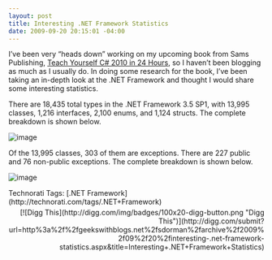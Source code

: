 ```yaml
---
layout: post
title: Interesting .NET Framework Statistics
date: 2009-09-20 20:15:01 -04:00
---
```


I’ve been very “heads down” working on my upcoming book from Sams Publishing, <u>Teach Yourself C# 2010 in 24 Hours</u>, so I haven’t been blogging as much as I usually do. In doing some research for the book, I’ve been taking an in-depth look at the .NET Framework and thought I would share some interesting statistics.

There are 18,435 total types in the .NET Framework 3.5 SP1, with 13,995 classes, 1,216 interfaces, 2,100 enums, and 1,124 structs. The complete breakdown is shown below.

![image](http://gwb.blob.core.windows.net/sdorman/WindowsLiveWriter/Interesting.NETFrameworkStatistics_12ABF/image_14.png "image") 

Of the 13,995 classes, 303 of them are exceptions. There are 227 public and 76 non-public exceptions. The complete breakdown is shown below.

![image](http://gwb.blob.core.windows.net/sdorman/WindowsLiveWriter/Interesting.NETFrameworkStatistics_12ABF/image_15.png "image") 

  <div style="padding-bottom: 0px; margin: 0px; padding-left: 0px; padding-right: 0px; display: inline; float: none; padding-top: 0px" id="scid:0767317B-992E-4b12-91E0-4F059A8CECA8:92a0535e-90f0-48b1-b08c-aaf9eef02386" class="wlWriterSmartContent">Technorati Tags: [.NET Framework](http://technorati.com/tags/.NET+Framework)</div><div class="wlWriterHeaderFooter" style="text-align:right; margin:0px; padding:4px 0px 4px 0px;">[![Digg This](http://digg.com/img/badges/100x20-digg-button.png "Digg This")](http://digg.com/submit?url=http%3a%2f%2fgeekswithblogs.net%2fsdorman%2farchive%2f2009%2f09%2f20%2finteresting-.net-framework-statistics.aspx&title=Interesting+.NET+Framework+Statistics)</div>
